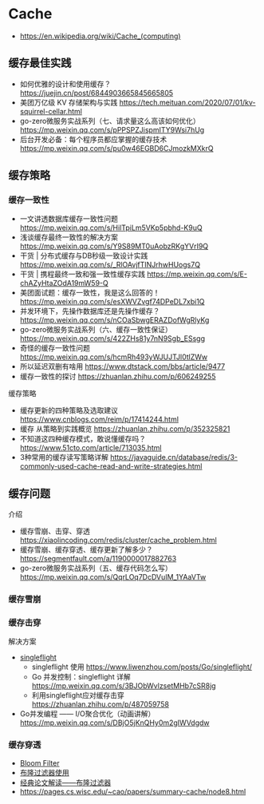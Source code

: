 # Cache
- https://en.wikipedia.org/wiki/Cache_(computing)


## 缓存最佳实践
- 如何优雅的设计和使用缓存？https://juejin.cn/post/6844903665845665805
- 美团万亿级 KV 存储架构与实践 https://tech.meituan.com/2020/07/01/kv-squirrel-cellar.html
- go-zero微服务实战系列（七、请求量这么高该如何优化）https://mp.weixin.qq.com/s/pPPSPZJispmITY9Wsi7hUg
- 后台开发必备：每个程序员都应掌握的缓存技术 https://mp.weixin.qq.com/s/pu0w46EGBD6CJmozkMXkrQ


## 缓存策略
### 缓存一致性
- 一文讲透数据库缓存一致性问题 https://mp.weixin.qq.com/s/HilTpiLm5VKp5pbhd-K9uQ
- 浅谈缓存最终一致性的解决方案 https://mp.weixin.qq.com/s/Y9S89MT0uAobzRKgYVrI9Q
- 干货 | 分布式缓存与DB秒级一致设计实践 https://mp.weixin.qq.com/s/_RlOAvjfTINJrhwHUogs7Q
- 干货 | 携程最终一致和强一致性缓存实践 https://mp.weixin.qq.com/s/E-chAZyHtaZOdA19mW59-Q
- 美团面试题：缓存一致性，我是这么回答的！https://mp.weixin.qq.com/s/esXWVZvgf74DPeDL7xbi1Q
- 并发环境下，先操作数据库还是先操作缓存？https://mp.weixin.qq.com/s/nCOaSbwgERAZDofWgRlyKg
- go-zero微服务实战系列（六、缓存一致性保证）https://mp.weixin.qq.com/s/422ZHs81y7nN9Sgb_ESsgg
- 奇怪的缓存一致性问题 https://mp.weixin.qq.com/s/hcmRh493yWJUJTJl0tlZWw
- 所以延迟双删有啥用 https://www.dtstack.com/bbs/article/9477
- 缓存一致性的探讨 https://zhuanlan.zhihu.com/p/606249255

缓存策略
- 缓存更新的四种策略及选取建议 https://www.cnblogs.com/reim/p/17414244.html
- 缓存 从策略到实践概览 https://zhuanlan.zhihu.com/p/352325821
- 不知道这四种缓存模式，敢说懂缓存吗？https://www.51cto.com/article/713035.html
- 3种常用的缓存读写策略详解 https://javaguide.cn/database/redis/3-commonly-used-cache-read-and-write-strategies.html


## 缓存问题
介绍
- 缓存雪崩、击穿、穿透 https://xiaolincoding.com/redis/cluster/cache_problem.html
- 缓存雪崩、缓存穿透、缓存更新了解多少？https://segmentfault.com/a/1190000017882763
- go-zero微服务实战系列（五、缓存代码怎么写）https://mp.weixin.qq.com/s/QqrLOq7DcDVuIM_1YAaVTw

### 缓存雪崩

### 缓存击穿
解决方案
- [singleflight](https://pkg.go.dev/golang.org/x/sync/singleflight)
  - singleflight 使用 https://www.liwenzhou.com/posts/Go/singleflight/
  - Go 并发控制：singleflight 详解 https://mp.weixin.qq.com/s/3BJObWvlzsetMHb7cSR8jg
  - 利用singleflight应对缓存击穿 https://zhuanlan.zhihu.com/p/487059758
- Go并发编程 —— I/O聚合优化（动画讲解）https://mp.weixin.qq.com/s/DBjO5jKnQHy0m2gIWVdgdw

### 缓存穿透
- [Bloom Filter](https://zh.wikipedia.org/zh-hans/布隆过滤器)
- [布隆过滤器使用](https://juejin.cn/post/7038779056996745224)
- [经典论文解读——布隆过滤器](https://mp.weixin.qq.com/s/IWq0GHbHspAwIuQJ9epCMA)
- https://pages.cs.wisc.edu/~cao/papers/summary-cache/node8.html


